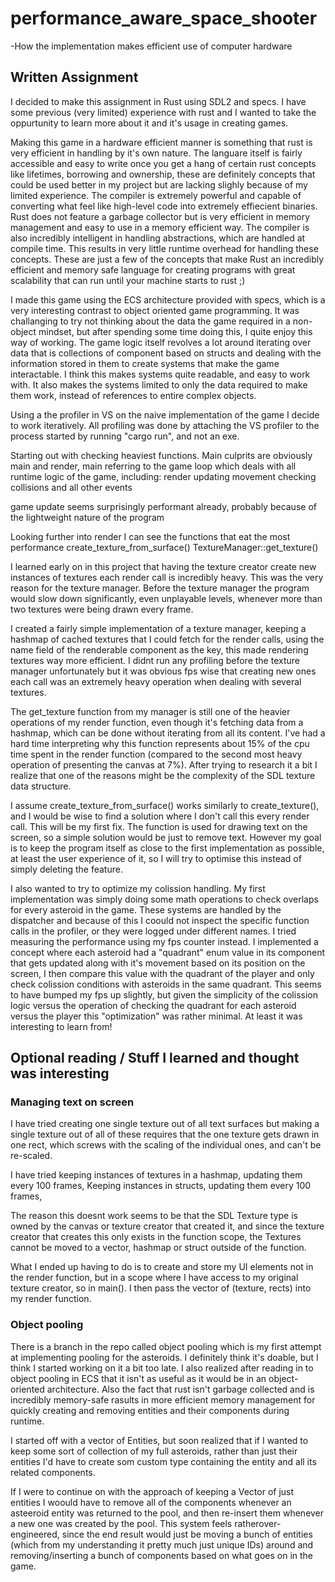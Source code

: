 # performance_aware_space_shooter

-How the implementation makes efficient use of computer hardware

## Written Assignment

I decided to make this assignment in Rust using SDL2 and specs. I have some previous (very limited) experience with rust
and I wanted to take the oppurtunity to learn more about it and it's usage in creating games.

Making this game in a hardware efficient manner is something that rust is very efficient in handling by it's own nature.
The languare itself is fairly accessible and easy to write once you get a hang of certain rust concepts like lifetimes,
borrowing and ownership, these are definitely concepts that could be used better in my project but are lacking slighly because
of my limited experience. The compiler is extremely powerful and capable of converting what feel like high-level code
into extremely effiecient binaries. Rust does not feature a garbage collector but is very efficient in memory management
and easy to use in a memory efficient way. The compiler is also incredibly intelligent in handling abstractions, which are
handled at compile time. This results in very little runtime overhead for handling these concepts. These are just a few
of the concepts that make Rust an incredibly efficient and memory safe language for creating programs with great scalability
that can run until your machine starts to rust ;)

I made this game using the ECS architecture provided with specs, which is a very interesting contrast to object oriented
game programming. It was challanging to try not thinking about the data the game required in a non-object mindset, but after
spending some time doing this, I quite enjoy this way of working. The game logic itself revolves a lot around iterating 
over data that is collections of component based on structs and dealing with the information stored in them to create systems
that make the game interactable. I think this makes systems quite readable, and easy to work with. It also makes the systems 
limited to only the data required to make them work, instead of references to entire complex objects.

Using a the profiler in VS on the naive implementation of the game I decide to work iteratively. All profiling was done by
attaching the VS profiler to the process started by running "cargo run", and not an exe.

Starting out with checking heaviest functions. Main culprits are obviously main and render,
main referring to the game loop which deals with all runtime logic of the game, including:
render
updating movement
checking collisions and all other events

game update seems surprisingly performant already, probably because of the lightweight nature of the program

Looking further into render I can see the functions that eat the most performance
create_texture_from_surface()
TextureManager::get_texture()

I learned early on in this project that having the texture creator create new instances of textures each render
call is incredibly heavy. This was the very reason for the texture manager. Before the texture manager the program
would slow down significantly, even unplayable levels, whenever more than two textures were being drawn every frame.

I created a fairly simple implementation of a texture manager, keeping a hashmap of cached textures that I could fetch for the
render calls, using the name field of the renderable component as the key, this made rendering textures way more efficient.
I didnt run any profiling before the texture manager unfortunately but it was obvious fps wise that creating new ones each call
was an extremely heavy operation when dealing with several textures.

The get_texture function from my manager is still one of the heavier operations of my render function, even though it's fetching
data from a hashmap, which can be done without iterating from all its content. I've had a hard time interpreting why this function
represents about 15% of the cpu time spent in the render function (compared to the second most heavy operation of presenting the canvas at 7%).
After trying to research it a bit I realize that one of the reasons might be the complexity of the SDL texture data structure.

I assume create_texture_from_surface() works similarly to create_texture(), and I would be wise to find a solution
where I don't call this every render call. This will be my first fix. The function is used for drawing text on
the screen, so a simple solution would be just to remove text. However my goal is to keep the program itself as
close to the first implementation as possible, at least the user experience of it, so I will try to optimise this
instead of simply deleting the feature.

I also wanted to try to optimize my colission handling. My first implementation was simply doing some math operations to check overlaps
for every asteroid in the game. These systems are handled by the dispatcher and because of this I coould not inspect the specific
function calls in the profiler, or they were logged under different names. I tried measuring the performance using my fps counter instead.
I implemented a concept where each asteroid had a "quadrant" enum value in its component that gets updated along with it's movement
based on its position on the screen, I then compare this value with the quadrant of the player and only check colission conditions with asteroids
in the same quadrant. This seems to have bumped my fps up slightly, but given the simplicity of the colission logic versus the operation of checking
the quadrant for each asteroid versus the player this "optimization" was rather minimal. At least it was interesting to learn from!

## Optional reading / Stuff I learned and thought was interesting

### Managing text on screen

I have tried creating one single texture out of all text surfaces but making a single texture out of all of these requires
that the one texture gets drawn in one rect, which screws with the scaling of the individual ones, and can't be re-scaled.

I have tried keeping instances of textures in a hashmap, updating them every 100 frames,
Keeping instances in structs, updating them every 100 frames,

The reason this doesnt work seems to be that the SDL Texture type is owned by the canvas or texture creator that
created it, and since the texture creator that creates this only exists in the function scope, the Textures cannot be
moved to a vector, hashmap or struct outside of the function. 

What I ended up having to do is to create and store my UI elements not in the render function, but in a scope where
I have access to my original texture creator, so in main(). I then pass the vector of (texture, rects) into my 
render function.

### Object pooling

There is a branch in the repo called object pooling which is my first attempt at implementing pooling for the asteroids. 
I definitely think it's doable, but I think I started working on it a bit too late. I also realized after reading in to 
object pooling in ECS that it isn't as useful as it would be in an object-oriented architecture. Also the fact that 
rust isn't garbage collected and is incredibly memory-safe rasults in more efficient memory management for quickly
creating and removing entities and their components during runtime.

I started off with a vector of Entities, but soon realized that if I wanted to keep some sort of collection of my full 
asteroids, rather than just their entities I'd have to create som custom type containing the entity and all its related 
components.

If I were to continue on with the approach of keeping a Vector of just entities I woould have to remove all of the components
whenever an asteeroid entity was returned to the pool, and then re-insert them whenever a new one was created by the pool. 
This system feels ratherover-engineered, since the end result would just be moving a bunch of entities (which from my understanding it pretty much just unique IDs) around and removing/inserting
a bunch of components based on what goes on in the game.

